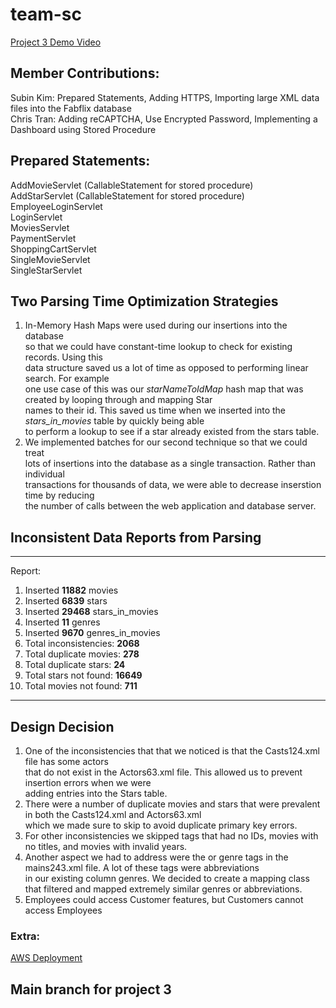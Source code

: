 # team-sc
[Project 3 Demo Video](https://www.youtube.com/watch?v=RJ2cYUDdCDg)
## Member Contributions:
Subin Kim: Prepared Statements, Adding HTTPS, Importing large XML data files into the Fabflix database \
Chris Tran: Adding reCAPTCHA, Use Encrypted Password, Implementing a Dashboard using Stored Procedure 

## Prepared Statements:
AddMovieServlet (CallableStatement for stored procedure)<br>
AddStarServlet (CallableStatement for stored procedure)<br>
EmployeeLoginServlet<br>
LoginServlet<br>
MoviesServlet<br>
PaymentServlet<br>
ShoppingCartServlet<br>
SingleMovieServlet<br>
SingleStarServlet<br>

## Two Parsing Time Optimization Strategies
1. In-Memory Hash Maps were used during our insertions into the database<br>
so that we could have constant-time lookup to check for existing records. Using this<br>
data structure saved us a lot of time as opposed to performing linear search. For example<br>
one use case of this was our _starNameToIdMap_ hash map that was created by looping through and mapping Star<br>
names to their id. This saved us time when we inserted into the _stars_in_movies_ table by quickly being able<br>
to perform a lookup to see if a star already existed from the stars table.
2. We implemented batches for our second technique so that we could treat<br>
lots of insertions into the database as a single transaction. Rather than individual<br>
transactions for thousands of data, we were able to decrease inserstion time by reducing<br>
the number of calls between the web application and database server.

## Inconsistent Data Reports from Parsing
-------------------------------------------------------------------
Report:<br>
1. Inserted **11882** movies<br>
2. Inserted **6839** stars<br>
3. Inserted **29468** stars_in_movies<br>
4. Inserted **11** genres<br>
5. Inserted **9670** genres_in_movies<br>
6. Total inconsistencies: **2068**<br>
7. Total duplicate movies: **278**<br>
8. Total duplicate stars: **24**<br>
9. Total stars not found: **16649**<br>
10. Total movies not found: **711**<br>
-------------------------------------------------------------------
## Design Decision
1. One of the inconsistencies that that we noticed is that the Casts124.xml file has some actors<br>
that do not exist in the Actors63.xml file. This allowed us to prevent insertion errors when we were<br>
adding entries into the Stars table.
2. There were a number of duplicate movies and stars that were prevalent in both the Casts124.xml and Actors63.xml<br>
which we made sure to skip to avoid duplicate primary key errors.
3. For other inconsistencies we skipped tags that had no IDs, movies with no titles, and movies with invalid years.
4. Another aspect we had to address were the <cat> or genre tags in the mains243.xml file. A lot of these tags were abbreviations<br>
in our existing column genres. We decided to create a mapping class that filtered and mapped extremely similar genres or abbreviations.
5. Employees could access Customer features, but Customers cannot access Employees

### Extra:
[AWS Deployment](https://54.176.4.206:8443/cs122b-s24-team-sc/login-page.html)

## Main branch for project 3
